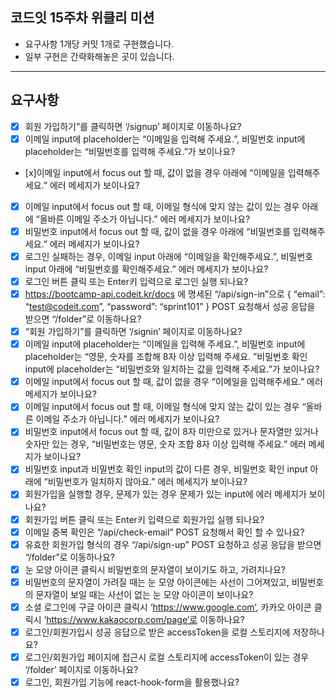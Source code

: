## 코드잇 15주차 위클리 미션

- 요구사항 1개당 커밋 1개로 구현했습니다.
- 일부 구현은 간략화해놓은 곳이 있습니다.

---

## 요구사항

- [x] 회원 가입하기”를 클릭하면 ‘/signup’ 페이지로 이동하나요?
- [x] 이메일 input에 placeholder는 “이메일을 입력해 주세요.”, 비밀번호 input에 placeholder는 “비밀번호를 입력해 주세요.”가 보이나요?
- [x]이메일 input에서 focus out 할 때, 값이 없을 경우 아래에 “이메일을 입력해주세요.” 에러 메세지가 보이나요?
- [x] 이메일 input에서 focus out 할 때, 이메일 형식에 맞지 않는 값이 있는 경우 아래에 “올바른 이메일 주소가 아닙니다.” 에러 메세지가 보이나요?
- [x] 비밀번호 input에서 focus out 할 때, 값이 없을 경우 아래에 “비밀번호를 입력해주세요.” 에러 메세지가 보이나요?
- [x] 로그인 실패하는 경우, 이메일 input 아래에 “이메일을 확인해주세요.”, 비밀번호 input 아래에 “비밀번호를 확인해주세요.” 에러 메세지가 보이나요?
- [x] 로그인 버튼 클릭 또는 Enter키 입력으로 로그인 실행 되나요?
- [x] https://bootcamp-api.codeit.kr/docs 에 명세된 “/api/sign-in”으로 { “email”: “test@codeit.com”, “password”: “sprint101” } POST 요청해서 성공 응답을 받으면 “/folder”로 이동하나요?
- [x] “회원 가입하기”를 클릭하면 ‘/signin’ 페이지로 이동하나요?
- [x] 이메일 input에 placeholder는 “이메일을 입력해 주세요.”, 비밀번호 input에 placeholder는 “영문, 숫자를 조합해 8자 이상 입력해 주세요. ”비밀번호 확인 input에 placeholder는 “비밀번호와 일치하는 값을 입력해 주세요.”가 보이나요?
- [x] 이메일 input에서 focus out 할 때, 값이 없을 경우 “이메일을 입력해주세요.” 에러 메세지가 보이나요?
- [x] 이메일 input에서 focus out 할 때, 이메일 형식에 맞지 않는 값이 있는 경우 “올바른 이메일 주소가 아닙니다.” 에러 메세지가 보이나요?
- [x] 비밀번호 input에서 focus out 할 때, 값이 8자 미만으로 있거나 문자열만 있거나 숫자만 있는 경우, “비밀번호는 영문, 숫자 조합 8자 이상 입력해 주세요.” 에러 메세지가 보이나요?
- [x] 비밀번호 input과 비밀번호 확인 input의 값이 다른 경우, 비밀번호 확인 input 아래에 “비밀번호가 일치하지 않아요.” 에러 메세지가 보이나요?
- [x] 회원가입을 실행할 경우, 문제가 있는 경우 문제가 있는 input에 에러 메세지가 보이나요?
- [x] 회원가입 버튼 클릭 또는 Enter키 입력으로 회원가입 실행 되나요?
- [x] 이메일 중복 확인은 “/api/check-email” POST 요청해서 확인 할 수 있나요?
- [x] 유효한 회원가입 형식의 경우 “/api/sign-up” POST 요청하고 성공 응답을 받으면 “/folder”로 이동하나요?
- [x] 눈 모양 아이콘 클릭시 비밀번호의 문자열이 보이기도 하고, 가려지나요?
- [x] 비밀번호의 문자열이 가려질 때는 눈 모양 아이콘에는 사선이 그어져있고, 비밀번호의 문자열이 보일 때는 사선이 없는 눈 모양 아이콘이 보이나요?
- [x] 소셜 로그인에 구글 아이콘 클릭시 ‘https://www.google.com’, 카카오 아이콘 클릭시 ‘https://www.kakaocorp.com/page’로 이동하나요?
- [x] 로그인/회원가입시 성공 응답으로 받은 accessToken을 로컬 스토리지에 저장하나요?
- [x] 로그인/회원가입 페이지에 접근시 로컬 스토리지에 accessToken이 있는 경우 ‘/folder’ 페이지로 이동하나요?
- [x] 로그인, 회원가입 기능에 react-hook-form을 활용했나요?
